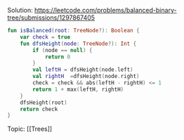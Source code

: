Solution: https://leetcode.com/problems/balanced-binary-tree/submissions/1297867405

```kotlin
fun isBalanced(root: TreeNode?): Boolean {
	var check = true
	fun dfsHeight(node: TreeNode?): Int {
		if (node == null) {
			return 0
		}
		val leftH = dfsHeight(node.left)
		val rightH  =dfsHeight(node.right)
		check = check && abs(leftH - rightH) <= 1
		return 1 + max(leftH, rightH)
	}
	dfsHeight(root)
	return check
}
```

Topic: [[Trees]]